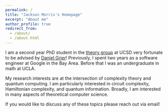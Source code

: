 ```yaml
---
permalink: /
title: "Jackson Morris's Homepage"
excerpt: "About me"
author_profile: true
redirect_from: 
  - /about/
  - /about.html
---
```

     
I am a second year PhD student in the [theory group](https://cstheory.ucsd.edu/home.html) at UCSD very fortunate to be advised by [Daniel Grier](https://danielgrier.com/)! Previously, I spent two years as a software engineer at Google in the Bay Area. Before that I was an undergraduate in math at UCLA.

My research interests are at the intersection of complexity theory and quantum computing. I am particularly interested in circuit complexity, Hamiltonian complexity, and quantum information. Broadly, I am interested in many aspects of theoretical computer science.

If you would like to discuss any of these topics please reach out via email!  
